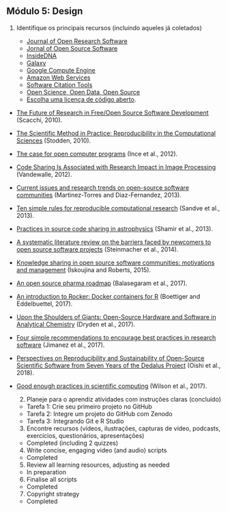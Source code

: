 ## Módulo 5: Design

1. Identifique os principais recursos (incluindo aqueles já coletados)
    
    - [Journal of Open Research Software](https://openresearchsoftware.metajnl.com/) 
    - [Jornal of Open Source Software](https://joss.theoj.org/)
    - [InsideDNA](https://insidedna.me/) 
    - [Galaxy](https://galaxyproject.org/)
    - [Google Compute Engine](https://cloud.google.com/compute/) 
    - [Amazon Web Services](https://aws.amazon.com/)
    - [Software Citation Tools](https://github.com/mozillascience/software-citation-tools)
    - [Open Science, Open Data, Open Source](https://pfern.github.io/OSODOS/gitbook/)
    - [Escolha uma licença de código aberto](https://choosealicense.com/).

- [The Future of Research in Free/Open Source Software Development](http://www.ics.uci.edu/~wscacchi/Papers/New/FoSER-Scacchi-2010.pdf) (Scacchi, 2010).
- [The Scientific Method in Practice: Reproducibility in the Computational Sciences](http://datascienceassn.org/sites/default/files/The%20Scientific%20Method%20in%20Practice%20-%20Reproducibility%20in%20the%20Computational%20Sciences.pdf) (Stodden, 2010).
- [The case for open computer programs](https://www.nature.com/articles/nature10836) (Ince et al., 2012).
- [Code Sharing Is Associated with Research Impact in Image Processing](https://infoscience.epfl.ch/record/206184/files/Vandewalle12.pdf) (Vandewalle, 2012).
- [Current issues and research trends on open-source software communities](https://www.google.com/url?q=https://idus.us.es/xmlui/bitstream/handle/11441/32245/Current%2520issues%2520and%2520research%2520trends.pdf?sequence%3D1) (Martinez-Torres and Diaz-Fernandez, 2013).
- [Ten simple rules for reproducible computational research](http://journals.plos.org/ploscompbiol/article?id%3D10.1371/journal.pcbi.1003285) (Sandve et al., 2013).
- [Practices in source code sharing in astrophysics](https://arxiv.org/abs/1304.6780) (Shamir et al., 2013).
- [A systematic literature review on the barriers faced by newcomers to open source software projects](http://igor.pro.br/publica/papers/IST_SysReview_PrePrint.pdf) (Steinmacher et al., 2014).
- [ Knowledge sharing in open source software communities: motivations and management](https://pdfs.semanticscholar.org/f2a2/c5129cf5656af7acc7ffaf84c9c9bafe72c5.pdf) (Iskoujina and Roberts, 2015).
- [An open source pharma roadmap](http://journals.plos.org/plosmedicine/article?id%3D10.1371/journal.pmed.1002276) (Balasegaram et al., 2017).
- [An introduction to Rocker: Docker containers for R](https://arxiv.org/abs/1710.03675) (Boettiger and Eddelbuettel, 2017).
- [Upon the Shoulders of Giants: Open-Source Hardware and Software in Analytical Chemistry](https://pubs.acs.org/doi/abs/10.1021/acs.analchem.7b00485) (Dryden et al., 2017).
- [Four simple recommendations to encourage best practices in research software](https://f1000research.com/articles/6-876/v1) (Jimanez et al., 2017).
- [Perspectives on Reproducibility and Sustainability of Open-Source Scientific Software from Seven Years of the Dedalus Project](https://arxiv.org/abs/1801.08200) (Oishi et al., 2018).
- [Good enough practices in scientific computing](https://doi.org/10.1371/journal.pcbi.1005510) (Wilson et al., 2017).
    
    2. Planeje para o aprendiz atividades com instruções claras (concluído)
    - Tarefa 1: Crie seu primeiro projeto no GitHub
    - Tarefa 2: Integre um projeto do GitHub com Zenodo
    - Tarefa 3: Integrando Git e R Studio
    3. Encontre recursos (vídeos, ilustrações, capturas de vídeo, podcasts, exercícios, questionários, apresentações)
    - Completed (including 2 quizzes)
    4. Write concise, engaging video (and audio) scripts
    - Completed
    5. Review all learning resources, adjusting as needed
    - In preparation
    6. Finalise all scripts
    - Completed
    7. Copyright strategy
    - Completed